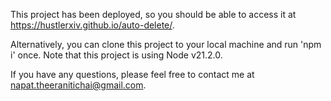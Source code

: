 This project has been deployed, so you should be able to access it at https://hustlerxiv.github.io/auto-delete/.

Alternatively, you can clone this project to your local machine and run 'npm i' once. Note that this project is using Node v21.2.0.

If you have any questions, please feel free to contact me at napat.theeranitichai@gmail.com.
